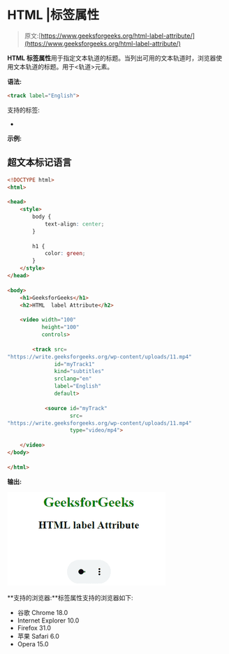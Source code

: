 # HTML |标签属性

> 原文:[https://www.geeksforgeeks.org/html-label-attribute/](https://www.geeksforgeeks.org/html-label-attribute/)

**HTML 标签属性**用于指定文本轨道的标题。当列出可用的文本轨道时，浏览器使用文本轨道的标题。用于<轨道>元素。

**语法:**

```html
<track label="English"> 
```

支持的标签:

*   <track>

**示例:**

## 超文本标记语言

```html
<!DOCTYPE html>
<html>

<head>
    <style>
        body {
            text-align: center;
        }

        h1 {
            color: green;
        }
    </style>
</head>

<body>
    <h1>GeeksforGeeks</h1>
    <h2>HTML  label Attribute</h2>

    <video width="100"
           height="100"
           controls>

        <track src=
"https://write.geeksforgeeks.org/wp-content/uploads/11.mp4"
               id="myTrack1"
               kind="subtitles"
               srclang="en"
               label="English"
               default>

            <source id="myTrack"
                    src=
"https://write.geeksforgeeks.org/wp-content/uploads/11.mp4"
                    type="video/mp4">

    </video>
</body>

</html>
```

**输出:**

![](img/e4544ff30ab6eeb2905eeaad693c9c93.png)

**支持的浏览器:**标签属性支持的浏览器如下:

*   谷歌 Chrome 18.0
*   Internet Explorer 10.0
*   Firefox 31.0
*   苹果 Safari 6.0
*   Opera 15.0